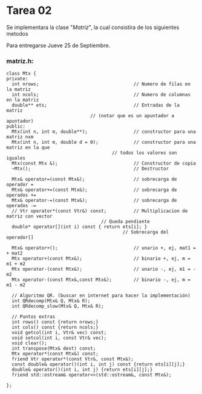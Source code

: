 Tarea 02
========

Se implementara la clase "_Matriz_", la cual consistira de los siguientes metodos

Para entregarse Jueve 25 de Septiembre.

### matriz.h:

    class Mtx {
    private: 
      int nrows;                                   // Numero de filas en la matriz
      int ncols;                                   // Numero de columnas en la matriz
      double** ets;                                // Entradas de la matriz 
      	       					   // (notar que es un apuntador a apuntador)
    public: 
      Mtx(int n, int m, double**);                 // constructor para una matriz nxm
      Mtx(int n, int m, double d = 0);             // constructor para una matriz en la que 
      	      	     	       	   		   // todos los valores son iguales
      Mtx(const Mtx &);                            // Constructor de copia
      ~Mtx();                                      // Destructor
    
      Mtx& operator=(const Mtx&);                  // sobrecarga de operador =
      Mtx& operator+=(const Mtx&);                 // sobrecarga de operados +=
      Mtx& operator-=(const Mtx&);                 // sobrecarga de operados -=
      // Vtr operator*(const Vtr&) const;          // Multiplicacion de matriz con vector
      	     		     	   		   // Queda pendiente
      double* operator[](int i) const { return ets[i]; }
      	      		     	      	           // Sobrecarga del operador[]
      
      Mtx& operator+();                            // unario +, ej, mat1 = + mat2
      Mtx operator+(const Mtx&);                   // binario +, ej, m = m1 + m2
      Mtx operator-(const Mtx&);                   // unario -, ej, m1 = -m2
      Mtx operator-(const Mtx&,const Mtx&);    	   // binario -, ej, m = m1 - m2
    
      // Algoritmo QR. (buscar en internet para hacer la implementación)
      int QRdecomp(Mtx& Q, Mtx& R);
      int QRdecomp_slow(Mtx& Q, Mtx& R);

      // Puntos extras
      int rows() const {return nrows;}
      int cols() const {return ncols;}
      void getcol(int i, Vtr& vec) const;
      void setcol(int i, const Vtr& vec);
      void clear();
      int transpose(Mtx& dest) const;
      Mtx operator*(const Mtx&) const; 
      friend Vtr operator*(const Vtr&, const Mtx&);    
      const double& operator()(int i, int j) const {return ets[i][j];}
      double& operator()(int i, int j) {return ets[i][j];}
      friend std::ostream& operator<<(std::ostream&, const Mtx&);	
    
    };
